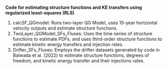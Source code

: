 **Code for estimating structure functions and KE transfers using regularized least-squares (RLS)**

1) calcSF_QGmodel: Runs two-layer QG Model, uses 15-year horizontal velocity outputs and
                                   estimate structure functions.
2) TwoLayer_QGModel_SFs_Fluxes: Uses the time series of structure functions to estimate PDFs,
                                                            and uses third-order structure functions to estimate kinetic
                                                            energy transfers and injection rates.
3) Drifter_SFs_Fluxes: Employs the drifter datasets generated by code in Balwada et al. (2022) to estimate
                                     structure functions, degrees of freedom, and kinetic energy transfer and their
                                     injections rates.
